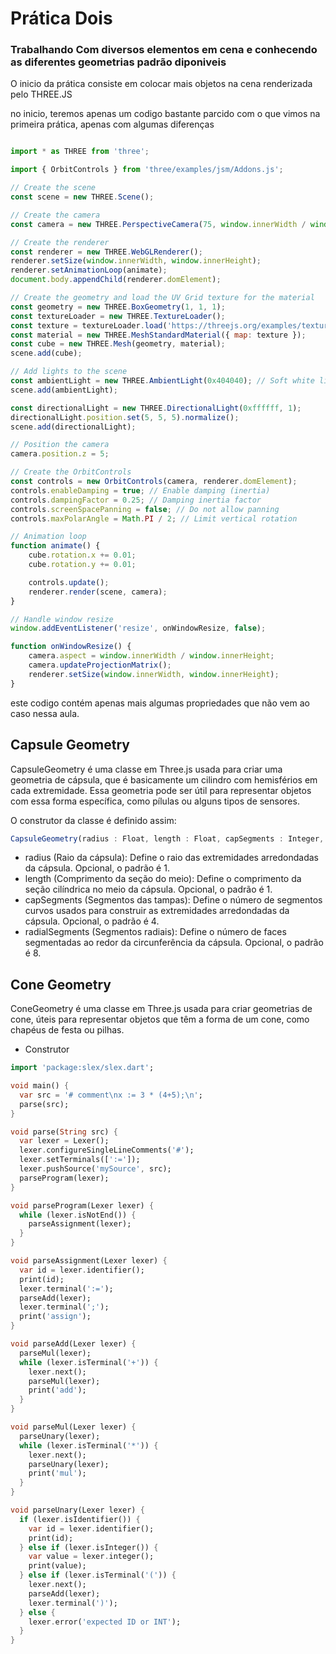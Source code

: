 # Prática Dois

### Trabalhando Com diversos elementos em cena e conhecendo as diferentes geometrias padrão diponiveis

O inicio da prática consiste em colocar mais objetos na cena renderizada pelo THREE.JS

no inicio, teremos apenas um codigo bastante parcido com o que vimos na primeira prática, apenas com algumas diferenças
```javascript

import * as THREE from 'three';

import { OrbitControls } from 'three/examples/jsm/Addons.js';

// Create the scene
const scene = new THREE.Scene();

// Create the camera
const camera = new THREE.PerspectiveCamera(75, window.innerWidth / window.innerHeight, 0.1, 1000);

// Create the renderer
const renderer = new THREE.WebGLRenderer();
renderer.setSize(window.innerWidth, window.innerHeight);
renderer.setAnimationLoop(animate);
document.body.appendChild(renderer.domElement);

// Create the geometry and load the UV Grid texture for the material
const geometry = new THREE.BoxGeometry(1, 1, 1);
const textureLoader = new THREE.TextureLoader();
const texture = textureLoader.load('https://threejs.org/examples/textures/uv_grid_opengl.jpg');
const material = new THREE.MeshStandardMaterial({ map: texture });
const cube = new THREE.Mesh(geometry, material);
scene.add(cube);

// Add lights to the scene
const ambientLight = new THREE.AmbientLight(0x404040); // Soft white light
scene.add(ambientLight);

const directionalLight = new THREE.DirectionalLight(0xffffff, 1);
directionalLight.position.set(5, 5, 5).normalize();
scene.add(directionalLight);

// Position the camera
camera.position.z = 5;

// Create the OrbitControls
const controls = new OrbitControls(camera, renderer.domElement);
controls.enableDamping = true; // Enable damping (inertia)
controls.dampingFactor = 0.25; // Damping inertia factor
controls.screenSpacePanning = false; // Do not allow panning
controls.maxPolarAngle = Math.PI / 2; // Limit vertical rotation

// Animation loop
function animate() {
    cube.rotation.x += 0.01;
    cube.rotation.y += 0.01;

    controls.update();
    renderer.render(scene, camera);
}

// Handle window resize
window.addEventListener('resize', onWindowResize, false);

function onWindowResize() {
    camera.aspect = window.innerWidth / window.innerHeight;
    camera.updateProjectionMatrix();
    renderer.setSize(window.innerWidth, window.innerHeight);
}

```

este codigo contém apenas mais algumas propriedades que não vem ao caso nessa aula.


## Capsule Geometry


CapsuleGeometry é uma classe em Three.js usada para criar uma geometria de cápsula, que é basicamente um cilindro com hemisférios em cada extremidade. Essa geometria pode ser útil para representar objetos com essa forma específica, como pílulas ou alguns tipos de sensores.

O construtor da classe é definido assim:

```javascript
CapsuleGeometry(radius : Float, length : Float, capSegments : Integer, radialSegments : Integer)
```

* radius (Raio da cápsula): Define o raio das extremidades arredondadas da cápsula. Opcional, o padrão é 1.
* length (Comprimento da seção do meio): Define o comprimento da seção cilíndrica no meio da cápsula. Opcional, o padrão é 1.
* capSegments (Segmentos das tampas): Define o número de segmentos curvos usados para construir as extremidades arredondadas da cápsula. Opcional, o padrão é 4.
* radialSegments (Segmentos radiais): Define o número de faces segmentadas ao redor da circunferência da cápsula. Opcional, o padrão é 8.

## Cone Geometry

ConeGeometry é uma classe em Three.js usada para criar geometrias de cone, úteis para representar objetos que têm a forma de um cone, como chapéus de festa ou pilhas.

* Construtor



```Dart
import 'package:slex/slex.dart';

void main() {
  var src = '# comment\nx := 3 * (4+5);\n';
  parse(src);
}

void parse(String src) {
  var lexer = Lexer();
  lexer.configureSingleLineComments('#');
  lexer.setTerminals([':=']);
  lexer.pushSource('mySource', src);
  parseProgram(lexer);
}

void parseProgram(Lexer lexer) {
  while (lexer.isNotEnd()) {
    parseAssignment(lexer);
  }
}

void parseAssignment(Lexer lexer) {
  var id = lexer.identifier();
  print(id);
  lexer.terminal(':=');
  parseAdd(lexer);
  lexer.terminal(';');
  print('assign');
}

void parseAdd(Lexer lexer) {
  parseMul(lexer);
  while (lexer.isTerminal('+')) {
    lexer.next();
    parseMul(lexer);
    print('add');
  }
}

void parseMul(Lexer lexer) {
  parseUnary(lexer);
  while (lexer.isTerminal('*')) {
    lexer.next();
    parseUnary(lexer);
    print('mul');
  }
}

void parseUnary(Lexer lexer) {
  if (lexer.isIdentifier()) {
    var id = lexer.identifier();
    print(id);
  } else if (lexer.isInteger()) {
    var value = lexer.integer();
    print(value);
  } else if (lexer.isTerminal('(')) {
    lexer.next();
    parseAdd(lexer);
    lexer.terminal(')');
  } else {
    lexer.error('expected ID or INT');
  }
}


```